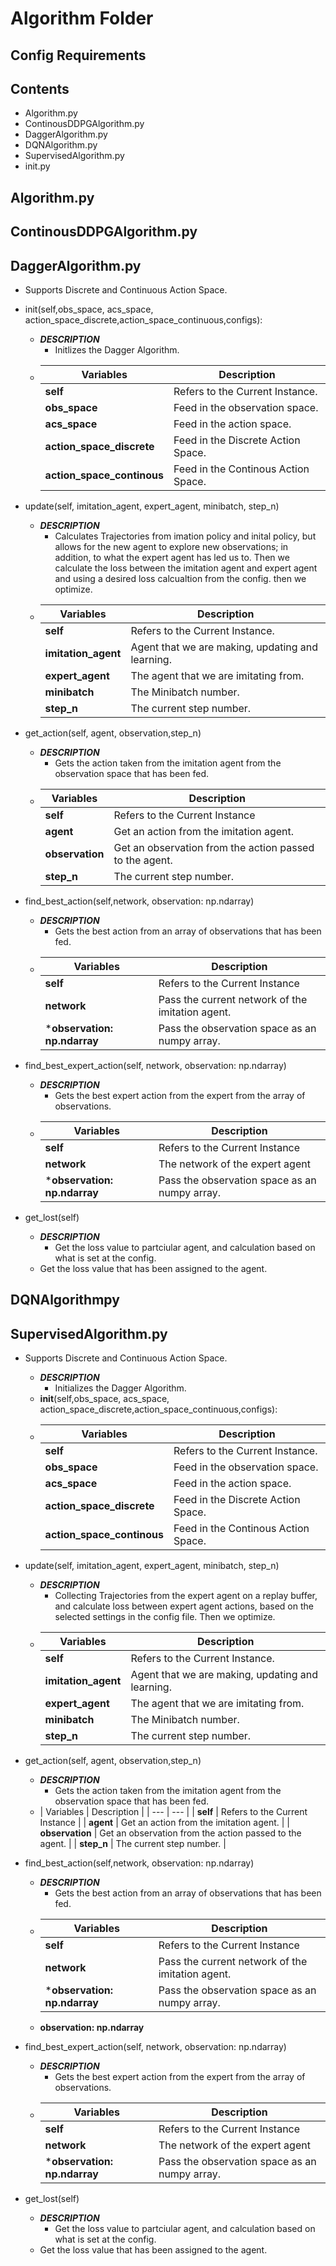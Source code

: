 # Algorithm Folder
## Config Requirements
## Contents
*   Algorithm.py
*   ContinousDDPGAlgorithm.py
*   DaggerAlgorithm.py
*   DQNAlgorithm.py
*   SupervisedAlgorithm.py
*   init.py  

##  Algorithm.py

##  ContinousDDPGAlgorithm.py

##  DaggerAlgorithm.py
*   Supports Discrete and Continuous Action Space. 
*   init(self,obs_space, acs_space, action_space_discrete,action_space_continuous,configs):
    -   ***DESCRIPTION***
        +   Initlizes the Dagger Algorithm. 
    -   |   Variables   |   Description   |
        |       ---     |       ---       |
        |    **self**   | Refers to the Current Instance. |
        |   **obs_space**   |Feed in the observation space. |
        |    **acs_space**   | Feed in the action space.  |
        |   **action_space_discrete**   | Feed in the Discrete Action Space.  |
        |     **action_space_continous**   | Feed in the Continous Action Space. |
  
*   update(self, imitation_agent, expert_agent, minibatch, step_n)
    -   ***DESCRIPTION***
        +   Calculates Trajectories from imation policy and inital policy, but allows for the new agent to explore new observations; in addition, to what the expert agent has led us to. Then we calculate the loss between the imitation agent and expert agent and using a desired loss calcualtion from the config. then we optimize. 
    -   |   Variables   |   Description   |
        |       ---     |       ---       |
        |    **self**   | Refers to the Current Instance. |
        |   **imitation_agent**   |Agent that we are making, updating and learning.  |
        |    **expert_agent**   | The agent that we are imitating from.  |
        |   **minibatch**   | The Minibatch number.  |
        |     **step_n**   | The current step number. |
   
*   get_action(self, agent, observation,step_n)
    -   ***DESCRIPTION***
        +   Gets the action taken from the imitation agent from the observation space that has been fed. 
    -   |   Variables   |   Description   |
        |       ---     |       ---       |
        |    **self**   | Refers to the Current Instance |
        |    **agent**   | Get an action from the imitation agent.  |
        |   **observation**  | Get an observation from the action passed to the agent.  |
        |     **step_n**   | The current step number. |
*   find_best_action(self,network, observation: np.ndarray)
    -   ***DESCRIPTION***
        +   Gets the best action from an array of observations that has been fed. 
    -   |   Variables   |   Description   |
        |       ---     |       ---       |
        |    **self**   | Refers to the Current Instance |
        |    **network**  | Pass the current network of the imitation agent.  |
        |   ***observation: np.ndarray**  | Pass the observation space as an numpy array.|
        
  
*   find_best_expert_action(self, network, observation: np.ndarray)
    -   ***DESCRIPTION***
        +   Gets the best expert action from the expert from the array of observations.
    -   |   Variables   |   Description   |
        |       ---     |       ---       |
        |    **self**   | Refers to the Current Instance |
        |    **network**  | The network of the expert agent  |
        |   ***observation: np.ndarray**  | Pass the observation space as an numpy array.|

*   get_lost(self)
    -   ***DESCRIPTION***
        +   Get the loss value to partciular agent, and calculation based on what is set at the config.
    -   Get the loss value that has been assigned to the agent. 

##  DQNAlgorithmpy

##  SupervisedAlgorithm.py
*   Supports Discrete and Continuous Action Space. 
    -   ***DESCRIPTION***
        +   Initializes the Dagger Algorithm.
    *   __init__(self,obs_space, acs_space, action_space_discrete,action_space_continuous,configs):
    -   |   Variables   |   Description   |
        |       ---     |       ---       |
        |    **self**   | Refers to the Current Instance. |
        |   **obs_space**   |Feed in the observation space. |
        |    **acs_space**   | Feed in the action space.  |
        |   **action_space_discrete**   | Feed in the Discrete Action Space.  |
        |     **action_space_continous**   | Feed in the Continous Action Space. |
*   update(self, imitation_agent, expert_agent, minibatch, step_n)
    -   ***DESCRIPTION***
        +   Collecting Trajectories from the expert agent on a replay buffer, and calculate loss between expert agent actions, based on the selected settings in the config file. Then we optimize. 
    -   |   Variables   |   Description   |
        |       ---     |       ---       |
        |    **self**   | Refers to the Current Instance. |
        |   **imitation_agent**   |Agent that we are making, updating and learning.  |
        |    **expert_agent**   | The agent that we are imitating from.  |
        |   **minibatch**   | The Minibatch number.  |
        |     **step_n**   | The current step number. |
   
*   get_action(self, agent, observation,step_n)
    -   ***DESCRIPTION***
        +   Gets the action taken from the imitation agent from the observation space that has been fed. 
     -   |   Variables   |   Description   |
        |       ---     |       ---       |
        |    **self**   | Refers to the Current Instance |
        |    **agent**   | Get an action from the imitation agent.  |
        |   **observation**  | Get an observation from the action passed to the agent.  |
        |     **step_n**   | The current step number. |
*   find_best_action(self,network, observation: np.ndarray)
    -   ***DESCRIPTION***
        +   Gets the best action from an array of observations that has been fed. 
    -   |   Variables   |   Description   |
        |       ---     |       ---       |
        |    **self**   | Refers to the Current Instance |
        |    **network**  | Pass the current network of the imitation agent.  |
        |   ***observation: np.ndarray**  | Pass the observation space as an numpy array.|
    -   **observation: np.ndarray**
*   find_best_expert_action(self, network, observation: np.ndarray)
    -   ***DESCRIPTION***
        +   Gets the best expert action from the expert from the array of observations.
    -   |   Variables   |   Description   |
        |       ---     |       ---       |
        |    **self**   | Refers to the Current Instance |
        |    **network**  | The network of the expert agent  |
        |   ***observation: np.ndarray**  | Pass the observation space as an numpy array.|
*   get_lost(self)
    -   ***DESCRIPTION***
        +   Get the loss value to partciular agent, and calculation based on what is set at the config. 
    -   Get the loss value that has been assigned to the agent. 
    